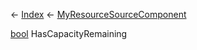 ← [Index](Api-Index) ← [MyResourceSourceComponent](Sandbox.Game.EntityComponents.MyResourceSourceComponent)

[bool](System.Boolean) HasCapacityRemaining